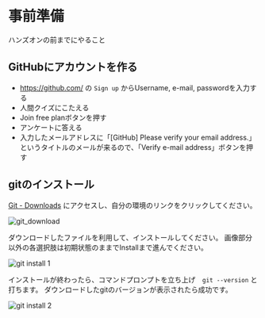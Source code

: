 # 事前準備
ハンズオンの前までにやること

## GitHubにアカウントを作る
- https://github.com/ の `Sign up` からUsername, e-mail, passwordを入力する
- 人間クイズにこたえる
- Join free planボタンを押す
- アンケートに答える
- 入力したメールアドレスに「[GitHub] Please verify your email address.」というタイトルのメールが来るので、「Verify e-mail address」ボタンを押す

## gitのインストール
[Git - Downloads](https://git-scm.com/downloads) にアクセスし、自分の環境のリンクをクリックしてください。

![git_download](images/git_download.jpg)

ダウンロードしたファイルを利用して、インストールしてください。
画像部分以外の各選択肢は初期状態のままでInstallまで進んでください。

![git install 1](images/git_install1.png)

インストールが終わったら、コマンドプロンプトを立ち上げ　`git --version` と打ちます。
ダウンロードしたgitのバージョンが表示されたら成功です。

![git install 2](images/git_install2.jpg)